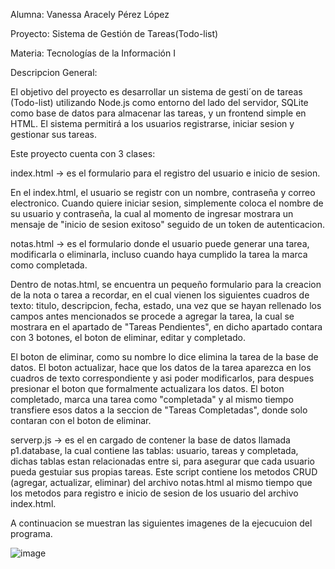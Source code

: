 Alumna: Vanessa Aracely Pérez López

Proyecto: Sistema de Gestión de Tareas(Todo-list)

Materia: Tecnologías de la Información I

Descripcion General:

El objetivo del proyecto es desarrollar un sistema de gesti´on de tareas (Todo-list) utilizando Node.js como entorno del lado del servidor, SQLite como base de datos para almacenar las tareas, y un frontend simple en HTML. El sistema permitirá a los usuarios registrarse, iniciar sesion y gestionar sus tareas.

Este proyecto cuenta con 3 clases:

index.html -> es el formulario para el registro del usuario e inicio de sesion.

En el index.html, el usuario se registr con un nombre, contraseña y correo electronico. Cuando quiere iniciar sesion, simplemente coloca el nombre de su usuario y contraseña, la cual al momento de ingresar mostrara un mensaje de "inicio de sesion exitoso" seguido de un token de autenticacion.


notas.html -> es el formulario donde el usuario puede generar una tarea, modificarla o eliminarla, incluso cuando haya cumplido la tarea la marca como completada.

Dentro de notas.html, se encuentra un pequeño formulario para la creacion de la nota o tarea a recordar, en el cual vienen los siguientes cuadros de texto: titulo, descripcion, fecha, estado, una vez que se hayan rellenado los campos antes mencionados se procede a agregar la tarea, la cual se mostrara en el apartado de "Tareas Pendientes", en dicho apartado contara con 3 botones, el boton de eliminar, editar y completado.

El boton de eliminar, como su nombre lo dice elimina la tarea de la base de datos.
El boton actualizar, hace que los datos de la tarea aparezca en los cuadros de texto correspondiente y asi poder modificarlos, para despues presionar el boton que formalmente actualizara los datos.
El boton completado, marca una tarea como "completada" y al mismo tiempo transfiere esos datos a la seccion de "Tareas Completadas", donde solo contaran con el boton de eliminar.

serverp.js -> es el en cargado de contener la base de datos llamada p1.database, la cual contiene las tablas: usuario, tareas y completada, dichas tablas estan relacionadas entre si, para asegurar que cada usuario pueda gestuiar sus propias tareas. Este script contiene los metodos CRUD (agregar, actualizar, eliminar) del archivo notas.html al mismo tiempo que los metodos para registro e inicio de sesion de los usuario del archivo index.html.

A continuacion se muestran las siguientes imagenes de la ejecucuion del programa.

![image](https://github.com/user-attachments/assets/386538d2-1002-40bc-b9b9-b0b1431950ac)



 


